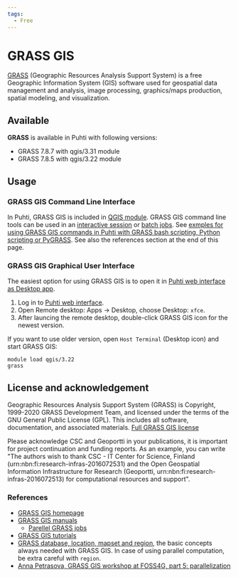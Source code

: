 ```yaml
---
tags:
  - Free
---
```


# GRASS GIS

[GRASS](https://grass.osgeo.org/) (Geographic Resources Analysis Support System) is a free Geographic Information System (GIS) software used for geospatial data management and analysis, image processing, graphics/maps production, spatial modeling, and visualization.

## Available

__GRASS__ is available in Puhti with following versions:

* GRASS 7.8.7 with qgis/3.31 module
* GRASS 7.8.5 with qgis/3.22 module


## Usage

### GRASS GIS Command Line Interface 

In Puhti, GRASS GIS is included in [QGIS module](qgis.md). GRASS GIS command line tools can be used in an [interactive session](../computing/running/interactive-usage.md) or [batch jobs](../computing/running/getting-started.md). See [exmples for using GRASS GIS commands in Puhti with GRASS bash scripting, Python scripting or PyGRASS](https://github.com/csc-training/geocomputing/tree/master/grass). See also the references section at the end of this page.

### GRASS GIS Graphical User Interface

The easiest option for using GRASS GIS is to open it in [Puhti web interface as Desktop app](../computing/webinterface/desktop.md).

1. Log in to [Puhti web interface](https://puhti.csc.fi). 
2. Open Remote desktop: Apps -> Desktop, choose Desktop: `xfce`. 
3. After launcing the remote desktop, double-click GRASS GIS icon for the newest version.
 
If you want to use older version, open `Host Terminal` (Desktop icon) and start GRASS GIS:

```
module load qgis/3.22
grass
```

## License and acknowledgement

Geographic Resources Analysis Support System (GRASS) is Copyright, 1999-2020 GRASS Development Team, and licensed under the terms of the GNU General Public License (GPL). This includes all software, documentation, and associated materials. [Full GRASS GIS license](https://grass.osgeo.org/about/license/)

Please acknowledge CSC and Geoportti in your publications, it is important for project continuation and funding reports.
As an example, you can write "The authors wish to thank CSC - IT Center for Science, Finland (urn:nbn:fi:research-infras-2016072531) and the Open Geospatial Information Infrastructure for Research (Geoportti, urn:nbn:fi:research-infras-2016072513) for computational resources and support".

### References

* [GRASS GIS homepage](https://grass.osgeo.org/)
* [GRASS GIS manuals](https://grass.osgeo.org/learn/manuals/)
  * [Parellel GRASS jobs](https://grasswiki.osgeo.org/wiki/Parallel_GRASS_jobs)
* [GRASS GIS tutorials](https://grass.osgeo.org/learn/tutorials/)
* [GRASS database, location, mapset and region](https://grass.osgeo.org/grass79/manuals/grass_database.html), the basic concepts always needed with GRASS GIS. 
In case of using parallel computation, be extra careful with `region`.
* [Anna Petrasova, GRASS GIS workshop at FOSS4G, part 5: parallelization](https://github.com/ncsu-geoforall-lab/grass-gis-workshop-foss4g-2022/blob/main/workshop_part_5_parallelization.ipynb)
